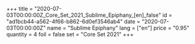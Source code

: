 +++
title = "2020-07-03T00:00:00Z_Core_Set_2021_Sublime_Epiphany_[en]_false"
id = "ad1bcb44-a562-4f66-b862-6d0ef3546ab4"
date = "2020-07-03T00:00:00Z"
name = "Sublime Epiphany"
lang = ["en"]
price = "0.95"
quantity = 4
foil = false
set = "Core Set 2021"
+++
